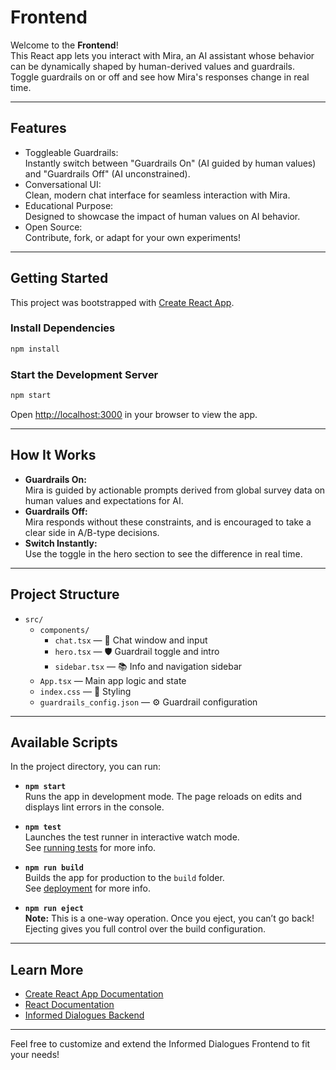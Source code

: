 # Frontend

Welcome to the **Frontend**!  
This React app lets you interact with Mira, an AI assistant whose behavior can be dynamically shaped by human-derived values and guardrails.  
Toggle guardrails on or off and see how Mira's responses change in real time.

---

## Features

- Toggleable Guardrails:  
  Instantly switch between "Guardrails On" (AI guided by human values) and "Guardrails Off" (AI unconstrained).
- Conversational UI:  
  Clean, modern chat interface for seamless interaction with Mira.
- Educational Purpose:  
  Designed to showcase the impact of human values on AI behavior.
- Open Source:  
  Contribute, fork, or adapt for your own experiments!

---

## Getting Started

This project was bootstrapped with [Create React App](https://github.com/facebook/create-react-app).

### Install Dependencies

```bash
npm install
```

### Start the Development Server

```bash
npm start
```

Open [http://localhost:3000](http://localhost:3000) in your browser to view the app.

---

## How It Works

- **Guardrails On:**  
  Mira is guided by actionable prompts derived from global survey data on human values and expectations for AI.
- **Guardrails Off:**  
  Mira responds without these constraints, and is encouraged to take a clear side in A/B-type decisions.
- **Switch Instantly:**  
  Use the toggle in the hero section to see the difference in real time.

---

## Project Structure

- `src/`
    - `components/`
        - `chat.tsx` — 💬 Chat window and input
        - `hero.tsx` — 🛡️ Guardrail toggle and intro
        - `sidebar.tsx` — 📚 Info and navigation sidebar
    - `App.tsx` — Main app logic and state
    - `index.css` — 🎨 Styling
    - `guardrails_config.json` — ⚙️ Guardrail configuration

---

## Available Scripts

In the project directory, you can run:

- **`npm start`**  
  Runs the app in development mode. The page reloads on edits and displays lint errors in the console.

- **`npm test`**  
  Launches the test runner in interactive watch mode.  
  See [running tests](https://facebook.github.io/create-react-app/docs/running-tests) for more info.

- **`npm run build`**  
  Builds the app for production to the `build` folder.  
  See [deployment](https://facebook.github.io/create-react-app/docs/deployment) for more info.

- **`npm run eject`**  
  **Note:** This is a one-way operation. Once you eject, you can’t go back!  
  Ejecting gives you full control over the build configuration.

---

## Learn More

- [Create React App Documentation](https://facebook.github.io/create-react-app/docs/getting-started)
- [React Documentation](https://reactjs.org/)
- [Informed Dialogues Backend](../backend/README.md)

---

Feel free to customize and extend the Informed Dialogues Frontend to fit your needs!
